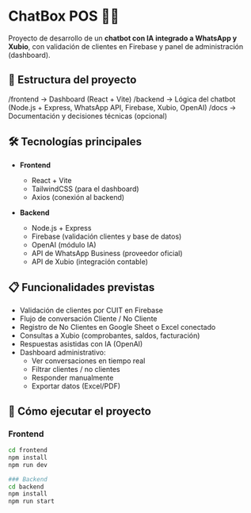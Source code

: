 # ChatBox POS 💬🤖

Proyecto de desarrollo de un **chatbot con IA integrado a WhatsApp y Xubio**, con validación de clientes en Firebase y panel de administración (dashboard).  

## 🚀 Estructura del proyecto

/frontend → Dashboard (React + Vite)
/backend → Lógica del chatbot (Node.js + Express, WhatsApp API, Firebase, Xubio, OpenAI)
/docs → Documentación y decisiones técnicas (opcional)


## 🛠️ Tecnologías principales

- **Frontend**
  - React + Vite
  - TailwindCSS (para el dashboard)
  - Axios (conexión al backend)

- **Backend**
  - Node.js + Express
  - Firebase (validación clientes y base de datos)
  - OpenAI (módulo IA)
  - API de WhatsApp Business (proveedor oficial)
  - API de Xubio (integración contable)

## 📋 Funcionalidades previstas

- Validación de clientes por CUIT en Firebase  
- Flujo de conversación Cliente / No Cliente  
- Registro de No Clientes en Google Sheet o Excel conectado  
- Consultas a Xubio (comprobantes, saldos, facturación)  
- Respuestas asistidas con IA (OpenAI)  
- Dashboard administrativo:
  - Ver conversaciones en tiempo real
  - Filtrar clientes / no clientes
  - Responder manualmente
  - Exportar datos (Excel/PDF)

## 🔧 Cómo ejecutar el proyecto

### Frontend
```bash
cd frontend
npm install
npm run dev

### Backend
cd backend
npm install
npm run start
